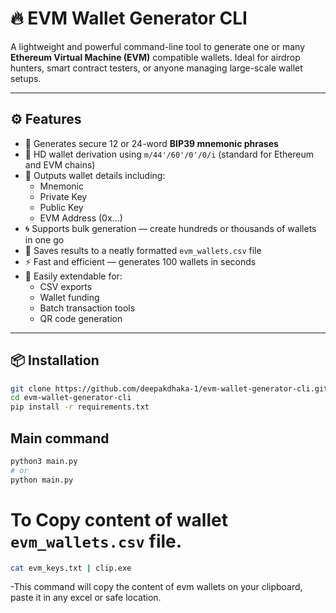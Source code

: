 # 🔥 EVM Wallet Generator CLI

A lightweight and powerful command-line tool to generate one or many **Ethereum Virtual Machine (EVM)** compatible wallets. Ideal for airdrop hunters, smart contract testers, or anyone managing large-scale wallet setups.

---

## ⚙️ Features

- 🔐 Generates secure 12 or 24-word **BIP39 mnemonic phrases**
- 🧠 HD wallet derivation using `m/44'/60'/0'/0/i` (standard for Ethereum and EVM chains)
- 💼 Outputs wallet details including:
  - Mnemonic
  - Private Key
  - Public Key
  - EVM Address (0x...)
- 🌀 Supports bulk generation — create hundreds or thousands of wallets in one go
- 💾 Saves results to a neatly formatted `evm_wallets.csv` file
- ⚡ Fast and efficient — generates 100 wallets in seconds
- 🧰 Easily extendable for:
  - CSV exports
  - Wallet funding
  - Batch transaction tools
  - QR code generation

---

## 📦 Installation

```bash
git clone https://github.com/deepakdhaka-1/evm-wallet-generator-cli.git
cd evm-wallet-generator-cli
pip install -r requirements.txt
```
## Main command
```bash
python3 main.py
# or
python main.py
```
# To Copy content of wallet `evm_wallets.csv` file.
```bash
cat evm_keys.txt | clip.exe
```
-This command will copy the content of evm wallets on your clipboard, paste it in any excel or safe location.
